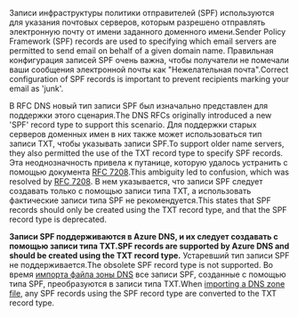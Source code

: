 <span data-ttu-id="ef053-101">Записи инфраструктуры политики отправителей (SPF) используются для указания почтовых серверов, которым разрешено отправлять электронную почту от имени заданного доменного имени.</span><span class="sxs-lookup"><span data-stu-id="ef053-101">Sender Policy Framework (SPF) records are used to specifying which email servers are permitted to send email on behalf of a given domain name.</span></span>  <span data-ttu-id="ef053-102">Правильная конфигурация записей SPF очень важна, чтобы получатели не помечали ваши сообщения электронной почты как "Нежелательная почта".</span><span class="sxs-lookup"><span data-stu-id="ef053-102">Correct configuration of SPF records is important to prevent recipients marking your email as 'junk'.</span></span>

<span data-ttu-id="ef053-103">В RFC DNS новый тип записи SPF был изначально представлен для поддержки этого сценария.</span><span class="sxs-lookup"><span data-stu-id="ef053-103">The DNS RFCs originally introduced a new 'SPF' record type to support this scenario.</span></span> <span data-ttu-id="ef053-104">Для поддержки старых серверов доменных имен в них также может использоваться тип записи TXT, чтобы указывать записи SPF.</span><span class="sxs-lookup"><span data-stu-id="ef053-104">To support older name servers, they also permitted the use of the TXT record type to specify SPF records.</span></span>  <span data-ttu-id="ef053-105">Эта неоднозначность привела к путанице, которую удалось устранить с помощью документа [RFC 7208](http://tools.ietf.org/html/rfc7208#section-3.1).</span><span class="sxs-lookup"><span data-stu-id="ef053-105">This ambiguity led to confusion, which was resolved by [RFC 7208](http://tools.ietf.org/html/rfc7208#section-3.1).</span></span>  <span data-ttu-id="ef053-106">В нем указывается, что записи SPF следует создавать только с помощью записи типа TXT, а использовать фактические записи типа SPF не рекомендуется.</span><span class="sxs-lookup"><span data-stu-id="ef053-106">This states that SPF records should only be created using the TXT record type, and that the SPF record type is deprecated.</span></span>

<span data-ttu-id="ef053-107">**Записи SPF поддерживаются в Azure DNS, и их следует создавать с помощью записи типа TXT.**</span><span class="sxs-lookup"><span data-stu-id="ef053-107">**SPF records are supported by Azure DNS and should be created using the TXT record type.**</span></span> <span data-ttu-id="ef053-108">Устаревший тип записи SPF не поддерживается.</span><span class="sxs-lookup"><span data-stu-id="ef053-108">The obsolete SPF record type is not supported.</span></span> <span data-ttu-id="ef053-109">Во время [импорта файла зоны DNS](../articles/dns/dns-import-export.md) все записи SPF, созданные с помощью типа SPF, преобразуются в записи типа TXT.</span><span class="sxs-lookup"><span data-stu-id="ef053-109">When [importing a DNS zone file](../articles/dns/dns-import-export.md), any SPF records using the SPF record type are converted to the TXT record type.</span></span>